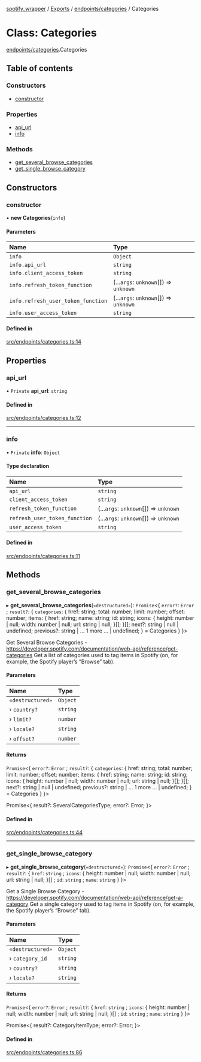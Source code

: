 [spotify_wrapper](../README.md) / [Exports](../modules.md) / [endpoints/categories](../modules/endpoints_categories.md) / Categories

# Class: Categories

[endpoints/categories](../modules/endpoints_categories.md).Categories

## Table of contents

### Constructors

- [constructor](endpoints_categories.Categories.md#constructor)

### Properties

- [api\_url](endpoints_categories.Categories.md#api_url)
- [info](endpoints_categories.Categories.md#info)

### Methods

- [get\_several\_browse\_categories](endpoints_categories.Categories.md#get_several_browse_categories)
- [get\_single\_browse\_category](endpoints_categories.Categories.md#get_single_browse_category)

## Constructors

### constructor

• **new Categories**(`info`)

#### Parameters

| Name | Type |
| :------ | :------ |
| `info` | `Object` |
| `info.api_url` | `string` |
| `info.client_access_token` | `string` |
| `info.refresh_token_function` | (...`args`: `unknown`[]) => `unknown` |
| `info.refresh_user_token_function` | (...`args`: `unknown`[]) => `unknown` |
| `info.user_access_token` | `string` |

#### Defined in

[src/endpoints/categories.ts:14](https://github.com/XzavierDunn/spotify-wrapper-ts/blob/259550e/src/endpoints/categories.ts#L14)

## Properties

### api\_url

• `Private` **api\_url**: `string`

#### Defined in

[src/endpoints/categories.ts:12](https://github.com/XzavierDunn/spotify-wrapper-ts/blob/259550e/src/endpoints/categories.ts#L12)

___

### info

• `Private` **info**: `Object`

#### Type declaration

| Name | Type |
| :------ | :------ |
| `api_url` | `string` |
| `client_access_token` | `string` |
| `refresh_token_function` | (...`args`: `unknown`[]) => `unknown` |
| `refresh_user_token_function` | (...`args`: `unknown`[]) => `unknown` |
| `user_access_token` | `string` |

#### Defined in

[src/endpoints/categories.ts:11](https://github.com/XzavierDunn/spotify-wrapper-ts/blob/259550e/src/endpoints/categories.ts#L11)

## Methods

### get\_several\_browse\_categories

▸ **get_several_browse_categories**(`«destructured»`): `Promise`<{ `error?`: `Error` ; `result?`: { `categories`: { href: string; total: number; limit: number; offset: number; items: { href: string; name: string; id: string; icons: { height: number \| null; width: number \| null; url: string \| null; }[]; }[]; next?: string \| null \| undefined; previous?: string \| ... 1 more ... \| undefined; } = Categories }  }\>

Get Several Browse Categories - https://developer.spotify.com/documentation/web-api/reference/get-categories
Get a list of categories used to tag items in Spotify (on, for example, the Spotify player’s “Browse” tab).

#### Parameters

| Name | Type |
| :------ | :------ |
| `«destructured»` | `Object` |
| › `country?` | `string` |
| › `limit?` | `number` |
| › `locale?` | `string` |
| › `offset?` | `number` |

#### Returns

`Promise`<{ `error?`: `Error` ; `result?`: { `categories`: { href: string; total: number; limit: number; offset: number; items: { href: string; name: string; id: string; icons: { height: number \| null; width: number \| null; url: string \| null; }[]; }[]; next?: string \| null \| undefined; previous?: string \| ... 1 more ... \| undefined; } = Categories }  }\>

Promise<{
result?: SeveralCategoriesType;
error?: Error;
}>

#### Defined in

[src/endpoints/categories.ts:44](https://github.com/XzavierDunn/spotify-wrapper-ts/blob/259550e/src/endpoints/categories.ts#L44)

___

### get\_single\_browse\_category

▸ **get_single_browse_category**(`«destructured»`): `Promise`<{ `error?`: `Error` ; `result?`: { `href`: `string` ; `icons`: { height: number \| null; width: number \| null; url: string \| null; }[] ; `id`: `string` ; `name`: `string`  }  }\>

Get a Single Browse Category - https://developer.spotify.com/documentation/web-api/reference/get-a-category
Get a single category used to tag items in Spotify (on, for example, the Spotify player’s “Browse” tab).

#### Parameters

| Name | Type |
| :------ | :------ |
| `«destructured»` | `Object` |
| › `category_id` | `string` |
| › `country?` | `string` |
| › `locale?` | `string` |

#### Returns

`Promise`<{ `error?`: `Error` ; `result?`: { `href`: `string` ; `icons`: { height: number \| null; width: number \| null; url: string \| null; }[] ; `id`: `string` ; `name`: `string`  }  }\>

Promise<{
result?: CategoryItemType;
error?: Error;
}>

#### Defined in

[src/endpoints/categories.ts:86](https://github.com/XzavierDunn/spotify-wrapper-ts/blob/259550e/src/endpoints/categories.ts#L86)
